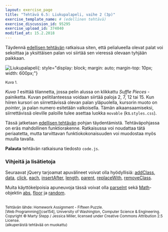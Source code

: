 ```yaml
---
layout: exercise_page
title: "Tehtävä 6.5: Liukupalapeli, vaihe 2 (3p)"
exercise_template_name: # (edellinen tehtävä)
exercise_discussion_id: 95295
exercise_upload_id: 374040
modified_at: 15.2.2018
---
```


Täydennä [edellisen tehtävän](../tehtava64) ratkaisua siten, että pelialueella olevat palat
voi sekoittaa ja yksittäisen palan voi siirtää sen vieressä olevaan tyhjään
paikkaan.

![Liukupalapeli](../img/puzzle-suffled.png "Liukupalapeli"){: style="display: block;  margin: auto; margin-top: 10px; width: 600px;"}

<small>Kuva 1.</small>

*Kuva 1* esittää tilannetta, jossa pelin alussa on klikkattu
*Suffle Pieces* -painiketta. Kuvan pelitilanteessa voidaan siirtää paloja
2, 7, 12 tai 15.  Kun hiiren kursori on siirrettävissä olevan palan yläpuolella,
kursorin muoto on *pointer*, ja palan numero esitetään valkoisella. Tämän
aikaansaamiseksi, siirrettävissä oleville paloille tulee asettaa luokka `movable`
(ks.`styles.css`).

Tässä jatketaan [edellisen tehtävän](../tehtava64) pohjan täydentämistä.
Tehtäväpohjassa on eräs mahdollinen funktiorakenne. Ratkaisussa voi noudattaa
tätä periaatetta, mutta tarvittavan funktiokokonaisuuden voi muodostaa
myös muulla tavalla.

**Palauta** tehtävän ratkaisuna tiedosto `code.js`.

### Vihjeitä ja lisätietoja

Seuraavat jQuery tarjoamat apuvälineet voivat olla hyödyllisiä:
[addClass][addClass],
[data][data],
[click][click],
[each][each],
[insertAfter][insertAfter],
[length][length],
[parent][parent],
[replaceWith][replaceWith],
[removeClass][removeClass].

[addClass]: https://api.jquery.com/addClass/
[data]: https://api.jquery.com/data/
[click]: https://api.jquery.com/click/
[each]: https://api.jquery.com/each/
[insertAfter]: https://api.jquery.com/insertAfter/
[length]: https://api.jquery.com/length/
[parent]: https://api.jquery.com/parent/
[replaceWith]: https://api.jquery.com/replaceWith/
[removeClass]: https://api.jquery.com/removeClass/

Muita käyttökelpoisia apuneuvoja tässä voivat olla [parseInt][parseInt] sekä [Math][Math]-objektin [abs][abs], [floor][floor] ja [random][random].

[Math]: https://www.w3schools.com/jsref/jsref_obj_math.asp
[abs]: https://www.w3schools.com/jsref/jsref_abs.asp
[floor]: https://www.w3schools.com/jsref/jsref_floor.asp
[random]: https://www.w3schools.com/jsref/jsref_random.asp
[parseInt]: https://www.w3schools.com/jsref/jsref_parseint.asp

<br/>

<small>
Tehtävän lähde: Homework Assignment - Fifteen Puzzle.<br/>
[Web Programming][cse154], University of Washington, Computer Science & Engineering.<br/>
Copyright © Marty Stepp / Jessica Miller, licensed under Creative Commons Attribution 2.5 License.<br/>
(alkuperäistä tehtävää on muokattu)
</small>

[cse154]:https://courses.cs.washington.edu/courses/cse154/
